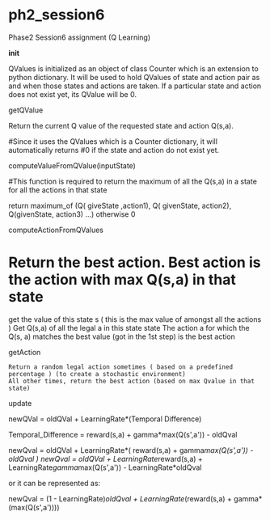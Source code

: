# ph2_session6
Phase2 Session6 assignment (Q Learning)

__init__

QValues is initialized as an object of class Counter which is an extension to python dictionary.
It will be used to hold QValues of state and action pair as and when those states and actions are taken.
If a particular state and action does not exist yet, its QValue will be 0.  
 
getQValue

Return the current Q value of the requested state and action Q(s,a).

#Since it uses the QValues which is a Counter dictionary, it will automatically returns
#0 if the state and action do not exist yet.



computeValueFromQValue(inputState)

#This function is required to return the maximum of all the Q(s,a) in a state for all the actions in that state

 return maximum_of (Q( giveState ,action1), Q( givenState, action2), Q(givenState, action3) ...) otherwise 0
 
computeActionFromQValues

# Return the best action. Best action is the action with max Q(s,a) in that state
  
  get the value of this state s ( this is the max value of amongst all the actions )
  Get Q(s,a) of all the legal a in this state state
  The action a for which the Q(s, a) matches the best value (got in the 1st step) is the best action
  
getAction

    Return a random legal action sometimes ( based on a predefined percentage ) (to create a stochastic environment)
	All other times, return the best action (based on max Qvalue in that state)
	
update

newQVal = oldQVal + LearningRate*(Temporal Difference)

Temporal_Difference = reward(s,a) + gamma*max(Q(s',a')) - oldQval

newQval = oldQVal + LearningRate*( reward(s,a) + gamma*max(Q(s',a')) - oldQval )
newQval = oldQVal + LearningRate*reward(s,a) + LearningRate*gamma*max(Q(s',a')) - LearningRate*oldQval

or it can be represented as:

newQval = (1 - LearningRate)*oldQval + LearningRate*(reward(s,a) + gamma*(max(Q(s',a'))))
